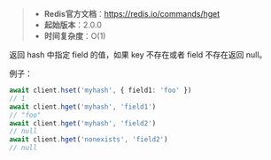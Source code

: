 > - **Redis官方文档**：https://redis.io/commands/hget
> - **起始版本**：2.0.0
> - **时间复杂度**：O(1)

返回 hash 中指定 field 的值，如果 key 不存在或者 field 不存在返回 null。

例子：

```typescript
await client.hset('myhash', { field1: 'foo' })
// 1
await client.hget('myhash', 'field1')
// "foo"
await client.hget('myhash', 'field2')
// null
await client.hget('nonexists', 'field2')
// null
```
